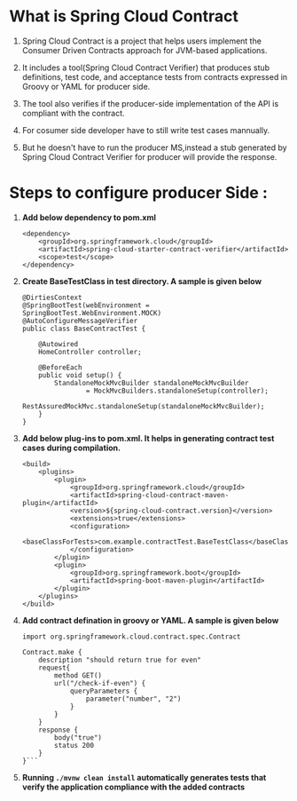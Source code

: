 # What is Spring Cloud Contract


1. 	Spring Cloud Contract is a project that helps users implement the Consumer Driven Contracts approach for JVM-based applications. 

2.	It includes a tool(Spring Cloud Contract Verifier) that produces stub definitions, test code, and acceptance tests from contracts expressed in Groovy or YAML for producer side.

3.	The tool also verifies if the producer-side implementation of the API is compliant with the contract.

4. 	For cosumer side developer have to still write test cases mannually.

5.  But he doesn't have to run the producer MS,instead a stub generated by Spring Cloud Contract Verifier for producer will provide the response.


# Steps to configure producer Side :

1. **Add below dependency to pom.xml**

	```
	<dependency>
		<groupId>org.springframework.cloud</groupId>
		<artifactId>spring-cloud-starter-contract-verifier</artifactId>
		<scope>test</scope>
	</dependency>
	```
	
2. **Create BaseTestClass in test directory. A sample is given below**

	```
	@DirtiesContext
	@SpringBootTest(webEnvironment = SpringBootTest.WebEnvironment.MOCK)
	@AutoConfigureMessageVerifier
	public class BaseContractTest {

		@Autowired
		HomeController controller;

		@BeforeEach
		public void setup() {
			StandaloneMockMvcBuilder standaloneMockMvcBuilder
					= MockMvcBuilders.standaloneSetup(controller);
			RestAssuredMockMvc.standaloneSetup(standaloneMockMvcBuilder);
		}
	}
	```

3. **Add below plug-ins to pom.xml. It helps in generating contract test cases during compilation.**

	```
	<build>
		<plugins>
			<plugin>
				<groupId>org.springframework.cloud</groupId>
				<artifactId>spring-cloud-contract-maven-plugin</artifactId>
				<version>${spring-cloud-contract.version}</version>
				<extensions>true</extensions>
				<configuration>
					<baseClassForTests>com.example.contractTest.BaseTestClass</baseClassForTests>
				</configuration>
			</plugin>
			<plugin>
				<groupId>org.springframework.boot</groupId>
				<artifactId>spring-boot-maven-plugin</artifactId>
			</plugin>
		</plugins>
	</build>
	```
	
4.	**Add contract defination in groovy or YAML. A sample is given below**

	```
	import org.springframework.cloud.contract.spec.Contract

	Contract.make {
		description "should return true for even"
		request{
			method GET()
			url("/check-if-even") {
				queryParameters {
					parameter("number", "2")
				}
			}
		}
		response {
			body("true")
			status 200
		}
	}```
	
5. 	**Running `./mvnw clean install` automatically generates tests that verify the application compliance with the added contracts**